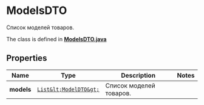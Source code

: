 

# ModelsDTO

Список моделей товаров.

The class is defined in **[ModelsDTO.java](../../src/main/java/org/openapitools/model/ModelsDTO.java)**

## Properties

Name | Type | Description | Notes
------------ | ------------- | ------------- | -------------
**models** | [`List&lt;ModelDTO&gt;`](ModelDTO.md) | Список моделей товаров. | 



